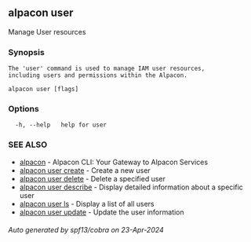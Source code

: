 ## alpacon user

Manage User resources

### Synopsis


	The 'user' command is used to manage IAM user resources,
	including users and permissions within the Alpacon.
	

```
alpacon user [flags]
```

### Options

```
  -h, --help   help for user
```

### SEE ALSO

* [alpacon](alpacon.md)	 - Alpacon CLI: Your Gateway to Alpacon Services
* [alpacon user create](alpacon_user_create.md)	 - Create a new user
* [alpacon user delete](alpacon_user_delete.md)	 - Delete a specified user
* [alpacon user describe](alpacon_user_describe.md)	 - Display detailed information about a specific user
* [alpacon user ls](alpacon_user_ls.md)	 - Display a list of all users
* [alpacon user update](alpacon_user_update.md)	 - Update the user information

###### Auto generated by spf13/cobra on 23-Apr-2024
